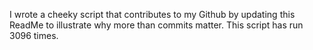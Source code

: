I wrote a cheeky script that contributes to my Github by updating this ReadMe to illustrate why more than commits matter. This script has run 3096 times.